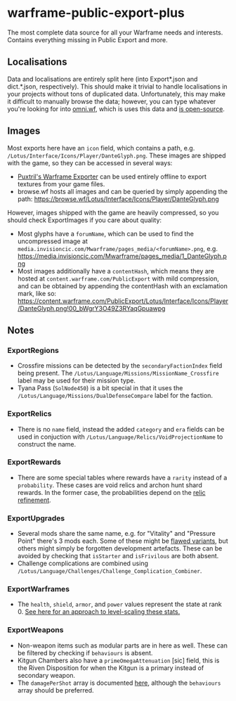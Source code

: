 # warframe-public-export-plus

The most complete data source for all your Warframe needs and interests. Contains everything missing in Public Export and more.

## Localisations

Data and localisations are entirely split here (into Export\*.json and dict.\*.json, respectively). This should make it trivial to handle localisations in your projects without tons of duplicated data. Unfortunately, this may make it difficult to manually browse the data; however, you can type whatever you're looking for into [omni.wf](https://omni.wf/), which is uses this data and [is open-source](https://github.com/calamity-inc/omni.wf).

## Images

Most exports here have an `icon` field, which contains a path, e.g. `/Lotus/Interface/Icons/Player/DanteGlyph.png`. These images are shipped with the game, so they can be accessed in several ways:
- [Puxtril's Warframe Exporter](https://github.com/Puxtril/Warframe-Exporter) can be used entirely offline to export textures from your game files.
- browse.wf hosts all images and can be queried by simply appending the path: <https://browse.wf/Lotus/Interface/Icons/Player/DanteGlyph.png>

However, images shipped with the game are heavily compressed, so you should check ExportImages if you care about quality:
- Most glyphs have a `forumName`, which can be used to find the uncompressed image at `media.invisioncic.com/Mwarframe/pages_media/<forumName>.png`, e.g. <https://media.invisioncic.com/Mwarframe/pages_media/1_DanteGlyph.png>
- Most images additionally have a `contentHash`, which means they are hosted at `content.warframe.com/PublicExport` with mild compression, and can be obtained by appending the contentHash with an exclamation mark, like so: <https://content.warframe.com/PublicExport/Lotus/Interface/Icons/Player/DanteGlyph.png!00_bWgrY3O49Z3RYaqGpuawpg>

## Notes

### ExportRegions
- Crossfire missions can be detected by the `secondaryFactionIndex` field being present. The `/Lotus/Language/Missions/MissionName_Crossfire` label may be used for their mission type.
- Tyana Pass (`SolNode450`) is a bit special in that it uses the `/Lotus/Language/Missions/DualDefenseCompare` label for the faction.

### ExportRelics
- There is no `name` field, instead the added `category` and `era` fields can be used in conjuction with `/Lotus/Language/Relics/VoidProjectionName` to construct the name.

### ExportRewards
- There are some special tables where rewards have a `rarity` instead of a `probability`. These cases are void relics and archon hunt shard rewards. In the former case, the probabilities depend on the [relic refinement](supplementals/relic-chances.pluto).

### ExportUpgrades
- Several mods share the same name, e.g. for "Vitality" and "Pressure Point" there's 3 mods each. Some of these might be [flawed variants](https://warframe.fandom.com/wiki/Flawed_Mods), but others might simply be forgotten development artefacts. These can be avoided by checking that `isStarter` and `isFrivilous` are both absent.
- Challenge complications are combined using `/Lotus/Language/Challenges/Challenge_Complication_Combiner`.

### ExportWarframes
- The `health`, `shield`, `armor`, and `power` values represent the state at rank 0. [See here for an approach to level-scaling these stats.](https://github.com/Sainan/warframe-build-evaluator/blob/d05257f704e688ec387c697c6768b951cf3d5389/evaluator.pluto#L438-L500)

### ExportWeapons
- Non-weapon items such as modular parts are in here as well. These can be filtered by checking if `behaviours` is absent.
- Kitgun Chambers also have a `primeOmegaAttenuation` \[sic\] field, this is the Riven Disposition for when the Kitgun is a primary instead of secondary weapon.
- The `damagePerShot` array is documented [here](https://warframe.fandom.com/wiki/Public_Export#Guns), although the `behaviours` array should be preferred.
